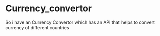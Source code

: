 # Currency_convertor
So i have an Currency Convertor which has an API that helps to convert currency of different countries 
